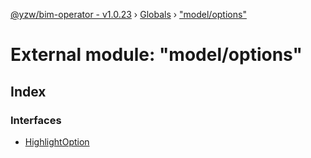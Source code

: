 [@yzw/bim-operator - v1.0.23](../README.md) › [Globals](../globals.md) › ["model/options"](_model_options_.md)

# External module: "model/options"

## Index

### Interfaces

* [HighlightOption](../interfaces/_model_options_.highlightoption.md)
